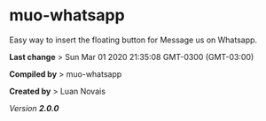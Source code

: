 # muo-whatsapp

Easy way to insert the floating button for Message us on Whatsapp.

__Last change__ > Sun Mar 01 2020 21:35:08 GMT-0300 (GMT-03:00)

__Compiled by__ > muo-whatsapp

__Created by__ > Luan Novais

*Version __2.0.0__*
